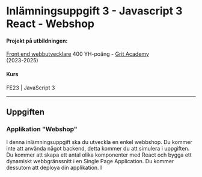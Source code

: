 # Inlämningsuppgift 3 - Javascript 3 React - Webshop 

#### Projekt på utbildningen:
[Front end webbutvecklare](https://gritacademy.se/front-end-webbutvecklare/) 400 YH-poäng - [Grit Academy](https://gritacademy.se/)  
(2023-2025)

#### Kurs
FE23 | JavaScript 3

___

## Uppgiften

### Applikation "Webshop"
I denna inlämningsuppgift ska du utveckla en enkel webbshop. Du kommer inte att använda något
backend, detta kommer du att simulera i uppgiften. Du kommer att skapa ett antal olika komponenter
med React och bygga ett dynamiskt webbgränssnitt i en Single Page Application. Du kommer
dessutom att deploya din applikation.
I